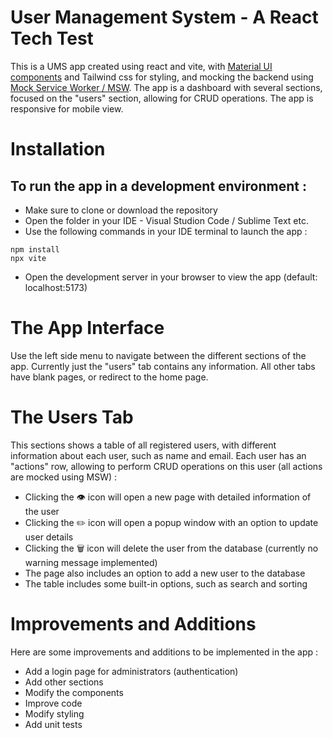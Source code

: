 # User Management System - A React Tech Test

This is a UMS app created using react and vite, with [Material UI components](https://mui.com/material-ui/getting-started/) and Tailwind css for styling, and mocking the backend using [Mock Service Worker / MSW](https://mswjs.io/docs/).
The app is a dashboard with several sections, focused on the "users" section, allowing for CRUD operations.
The app is responsive for mobile view.

# Installation
## To run the app in a development environment :
- Make sure to clone or download the repository
- Open the folder in your IDE - Visual Studion Code / Sublime Text etc.
- Use the following commands in your IDE terminal to launch the app :
```
npm install
npx vite
```
- Open the development server in your browser to view the app (default: localhost:5173)

# The App Interface
Use the left side menu to navigate between the different sections of the app. Currently just the "users" tab contains any information. All other tabs have blank pages, or redirect to the home page.

# The Users Tab
This sections shows a table of all registered users, with different information about each user, such as name and email.
Each user has an "actions" row, allowing to perform CRUD operations on this user (all actions are mocked using MSW) :

- Clicking the :eye: icon will open a new page with detailed information of the user
- Clicking the :pencil2: icon will open a popup window with an option to update user details
- Clicking the :wastebasket: icon will delete the user from the database (currently no warning message implemented)
- The page also includes an option to add a new user to the database
- The table includes some built-in options, such as search and sorting

# Improvements and Additions
Here are some improvements and additions to be implemented in the app :

- Add a login page for administrators (authentication)
- Add other sections
- Modify the components
- Improve code
- Modify styling
- Add unit tests
